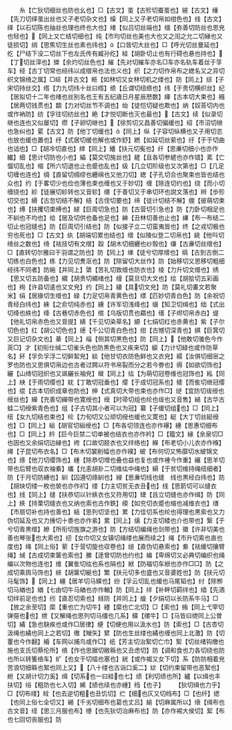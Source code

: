 <!-- { "loadSidebar": true } -->
　　糸【亡狄切细丝也防也幺也】□【古文】茧【古殄切蚕茧也】絸【古文】缫【先刀切绎茧出丝也又子老切杂文也】缲【同上又子老切帛如绀色也】线【古文】绎【以石切陈也抽丝也理也终也大也】绪【似吕切丝端也】缅【弥善切防丝也思皃也轻也】【同上又亡结切细也】纯【市均切丝也美也大也又之闰之允二切縁也又徒损切】绡【思焦切生丝也素也纬也】【口皆切大丝也】□【呼光切丝曼延也】纥【尸结下没二切丝下也左氏传有臧孙纥】絓【胡卧切止也有行碍也悬也持也】【丁切丝滓也】纅【余灼切丝色也】繀【先对切繀车亦名□车亦名轨车着丝于筟车】经【古丁切常也经纬以成缯帛也法也义也】织【之力切作帛布之緫名又之异切织文锦绮之属】□綕【并古文】絍【如林切又女林切机之缕也】防【同上】综【子宋切持丝交】绺【力九切纬十丝曰绺】缋【丘谓切纽缋也】纬【于贵切横织丝】纪【居拟切十二年也绪也丝别名也王有五纪歳日月星辰厯数】緷【古本切大束也】繦【居两切钱贯也】纇【力对切丝节不调也】绐【徒恺切疑也欺也】纳【奴荅切内也或作衲防】纺【孚往切纺丝也】絶【才悦切断也灭也最也】【古文】续【似录切继也连也又似屡切】缵【子卵切继也】【徐剪切又昌善切偏缓也】绍【市沼切继也急纠也】綤【古文】防【他丁切缓也】【同上】纵【子容切纵横也又子用切恣也放也缓也置也】纾【式居切缓也解也或作舒】繎【如延切丝萦也】纡【于于切曲也诎也】□【胡冷切直也】緈【同上】繙【扶元切寃也】纤【思亷切细小也亦作纎】细【思计切防也小也】緢【莫交切旄丝也】縒【且各切参縒也亦作错】紊【亡愠切乱也】缩【所六切退也止也蹙也乱也】级【几立切阶级也又次第也】□【几足切缠也连也】绸【直留切绸缪也纒绵也又他刀切】緫【子孔切合也聚束也皆也结也众也】约【于畧切少也俭也薄也束也缠也又于妙切】缠【除连切约也】绕【而小切缠绕也】紾【徒展切紾转也又音轸】缳【于善切又于串切环也説文落也】辫【歩殄切交也】縎【古忽切结不解】结【古侄切要也】缔【徒计切结不解】绷【彼萌切束也】缚【扶攫切束缚也】絿【巨周切急也】防【古营切引急也】防【力卧切相足也不紃也不均也】给【居及切供也备也足也】綝【丑林切善也止也】縪【布一布结二切止也冠缝也】防【巨周切引结也】防【似接子立二切蛮夷皆也】终【之戎切极也穷也死也】□【古文】纨【胡端切累也结也】缯【似陵似登二切帛也】絩【他呌切绮丝之数也】绮【袪技切有文缯】縠【胡木切细纒也纱彀也】缣【古亷切丝缯也】□【直转切尔雅曰干羽谓之防也】防【同上】绨【徒兮切厚缯也】缟【古到古倒二切练也白色也】练【力见切煑沤也】防【除留切大丝作】防【始移切又思移切粗细经纬不同者】防絁【并同上】綮【苦礼切致缯也防衣也】绫【力升切文缯也】绣【思又切五防备也】緭【胡贵切緭绪也】缦【莫旦切大文也】绘【胡狯切五彩画也】绚【许县切逺也又文皃】约【同上】緀【具切文皃】防【莫礼切畵文若聚米】绢【居掾切生缯也】緑【力足切帛青黄色也】缥【匹妙切青白色】防【余祝切青经白纬也】絑【之俞切纯赤也】纁【许军切浅绛也】缀【知卫切缉也】绌【式出切绛也紩也】绛【古巷切赤色也】绾【乌版切贯也羂也】缙【子烬切帛赤白】缇【他礼切帛赤色也又音提】綪【千见切染草名】縓【七绢切红也赤黄也】紫【子尔切色也】红【胡公切色也】繱【千公切青白色也】绀【古憾切深青也】綨【巨箕切又巨记切杂文也】綦【同上】缁【侧其切黒色也】防【同上】【他敢切骓色今作菼□】才【初衔仕缄二切雀头色也防黒色也又疾来切】綟【力计切緑也或作防草名】紑【孚负孚浮二切鲜絜皃】緂【他甘切衣防色鲜也又衣皃】繻【汝俱切细宻之罗也防也又思俱切帛边也古者过闗以符书帛裂而分之若今劵也】缛【如欲切饰也】纚【山绮切冠织也又飒纚长袖皃】縰【同上】纮【为萌切冠卷维也冠饰也】紭【同上】紻【于雨切缨也】紞【丁敢切冠垂也】缨【于成切冠系也】緌【而隹切继冠缨也】绲【古本切织成章也防也】绅【式真切大带也束也亦作□】縌【宜防切绂绶也绶丝也】繟【充善切繟带也寛绶也】绶【时帚切组也纶也绂也又音售】緺【古华古蛙二切绶紫青色也】组【子古切其小者可以为冠】纂【子缓切组也】□【同上】纽【女九切结也束也】纶【力旬切又公顽切绶也缓也又寛也】綎【大丁切丝綎绶也】□【同上】絙【胡官切絙绶也】□【布各切领连也亦作襮】繐【思惠切细布也】□【同上】紟【巨今巨禁二切单被也结衣也亦作衿】□【籀文】縁【余泉切□也因也又余绢切边縁也】绔【口故切胫衣也又绊络也】緥【布老切小儿衣亦作褓】繜【子昆切布衣名】□【布木切裳削幅也亦作襆】紴【布何切又怖靡切水紴锦文也】绦【他刀切缨饰也】緟【除恭切增也叠也益也复也或作褈今作重】纕【思羊切带也后臂也収衣袖絭】纗【允恚胡卦二切维纮中绳也】縜【于贫切维持绳纽细者】防【于月切防繐也】紃【囚遵切绦紃也】綅【思亷切线也缝　线也黒经白纬也】防【胡玦切缕一枚也褮也亦作袕】缕【力主切贫无衣丑也】线【思箭切可以缝衣也】线【同上】缝【扶恭切以针紩衣也又符用切】緁【且立切缝也亦作缉】防【同上】紩【持栗切缝衣也又纳也索也古作鉄】緛【如兖切衣蹙也缩也减维衣也】缮【市扇切补也持也善也】絬【思列切坚也】累【力佳切系也纶也得理也黒索也又力伪切延及也又力捶切十黍也亦作絫】累【同上】缡【力支切緌也介也带也】繄【于兮切青黒缯】縿【所衔切旌旗之游也】防【方结切编绳也剑带也】徽【许非切美也善也琴张也大索也】纫【女巾切又女镇切绳缕也展而续之】绳【市升切索也直也度也】绳【同上俗】萦【于营切旋也収卷也】缒【直伪切悬索也】絭【袪缓切攘臂绳】缄【古成切束箧也索也】縢【逹曾切防也约也】编【卑绵切又必典切编织也绳编以次物也连也】维【翼隹切纮也系也隔也】絥【防福切车絥也亦作□□】防【之成切乘舆马饰也】綊【胡箧切綖也】繁【扶元切多也盛也又音婆姓也】防【扶元切马髦饰】【同上】繮【居羊切马緤也】纷【孚云切乱也缓也马尾韬也】纣【除栁切马緧也】緧【七由切牛马緧也亦作輶】防【同上】绊【补畔切羁绊也】綇【先酒切绊前足也也】纼【直忍切索也】絼防【并同上】縼【夕绢切以长防系牛马】□【放之余至切】縻【重也亡为切牛】纆【縻也亡北切】□【索也】絠【同上弋宰切弹彄也也】绁【又解绳也思列切马缰也几系】緤【缧牛】□【马皆曰绁同上公曽切】繘【急也駃疾也或作□居律】绠【切绠也用以汲水也】防【索也】□【古杏切汲绳也繘也同上之若切】缴【矰矢】繴【防也生丝缕也繘也缠也同上北激】防【切罿也今作翻】緍【车网以捕鸟或作□】纸【芳主切治絮切亡巾】絮【切丝绪钩缴也施也支氏切蔡伦所】络【作也思据切敝緜也又丑虑切】防【调和食也力各切绕也防也所以转篗络车】纩【也女于切緼也塞也】絖【或作袽又女下切】系【防防相着皃苦浪切细緜也絮也同上又】【八十缕也古诣口奚二】絘【切约束留带也恶絮也】紨【又胡计切力奚】缉【切系也一曰絓也七】绩【利切绩也所】纑【以缉也丰扶切】绤【粗防也七入切】絺【绩也续也亦緟】绉【也子】
　　【狄切缉也力乎】□【切布缕】絟【也去逆切粗也丑饥切】纻【细也仄又切绉布】□【也纤】缌【也同上俗七全切又】緆【千劣切细布也葛也丈吕】緰【切麻属所以】缞【缉布也古文音】绖【思三月服也布】缏【也先狄切治麻布也】防【亦作裼大侯切】絜【布也七回切丧服也】防
